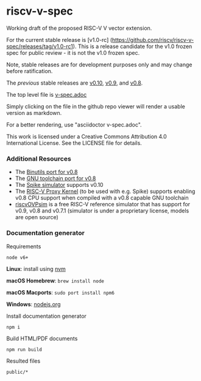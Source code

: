 # riscv-v-spec
Working draft of the proposed RISC-V V vector extension.

For the current stable release is [v1.0-rc]  (https://github.com/riscv/riscv-v-spec/releases/tag/v1.0-rc1).  This is a release candidate for the v1.0 frozen spec for public review - it is not the v1.0 frozen spec.

Note, stable releases are for development purposes only and may change
before ratification.

The _previous_ stable releases are  [v0.10](https://github.com/riscv/riscv-v-spec/releases/tag/v0.10), [v0.9](https://github.com/riscv/riscv-v-spec/releases/tag/0.9), and [v0.8](https://github.com/riscv/riscv-v-spec/releases/tag/0.8).

The top level file is [v-spec.adoc](./v-spec.adoc)

Simply clicking on the file in the github repo viewer will render a usable
version as markdown.

For a better rendering, use "asciidoctor v-spec.adoc".

This work is licensed under a Creative Commons Attribution 4.0
International License. See the LICENSE file for details.

### Additional Resources

- The [Binutils port for v0.8](https://github.com/riscv/riscv-binutils-gdb/tree/rvv-0.8.x)
- The [GNU toolchain port for v0.8](https://github.com/riscv/riscv-gnu-toolchain/tree/rvv-0.8.x)
- The [Spike simulator](https://github.com/riscv/riscv-isa-sim) supports v0.10
- The [RISC-V Proxy Kernel](https://github.com/riscv/riscv-pk)
  (to be used with e.g. Spike) supports enabling v0.8 CPU support
  when compiled with a v0.8 capable GNU toolchain
- [riscvOVPsim](https://github.com/riscv/riscv-ovpsim) is a free
  RISC-V reference simulator that has support for v0.9, v0.8 and
  v0.7.1 (simulator is under a proprietary license, models are
  open source)

### Documentation generator

Requirements

`node v6+`

**Linux**: install using [nvm](https://github.com/creationix/nvm)

**macOS Homebrew**: `brew install node`

**macOS Macports**: `sudo port install npm6`

**Windows**: [nodejs.org](https://nodejs.org/en/download/)

Install documentation generator

`npm i`

Build HTML/PDF documents

`npm run build`

Resulted files

`public/*`
